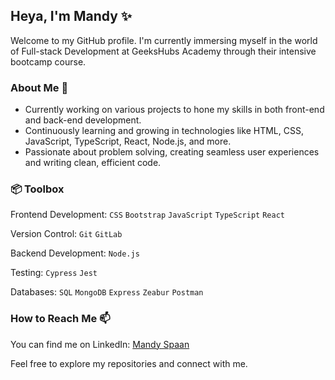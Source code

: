 ## Heya, I'm Mandy ✨

Welcome to my GitHub profile. I'm currently immersing myself in the world of Full-stack Development at GeeksHubs Academy through their intensive bootcamp course.

### About Me 🌱
- Currently working on various projects to hone my skills in both front-end and back-end development.
- Continuously learning and growing in technologies like HTML, CSS, JavaScript, TypeScript, React, Node.js, and more.
- Passionate about problem solving, creating seamless user experiences and writing clean, efficient code.

### 📦 Toolbox
Frontend Development: `CSS` `Bootstrap` `JavaScript` `TypeScript` `React`
 
Version Control: `Git` `GitLab` 

Backend Development: `Node.js`

Testing: `Cypress` `Jest`

Databases: `SQL` `MongoDB` `Express` `Zeabur` `Postman`


### How to Reach Me 📫 
You can find me on LinkedIn: [Mandy Spaan](https://www.linkedin.com/in/mandyspaan/)

Feel free to explore my repositories and connect with me. 
